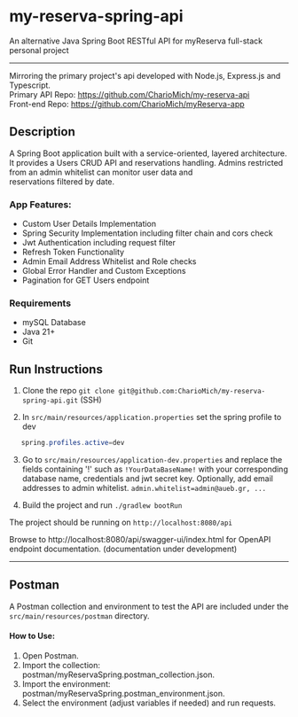 # my-reserva-spring-api
An alternative Java Spring Boot RESTful API for myReserva full-stack personal project

---
Mirroring the primary project's api developed with Node.js, Express.js and Typescript. <br> 
Primary API Repo: https://github.com/CharioMich/my-reserva-api <br>
Front-end Repo: https://github.com/CharioMich/myReserva-app

## Description
A Spring Boot application built with a service-oriented, layered architecture.
It provides a Users CRUD API and reservations handling. Admins restricted from an admin whitelist can monitor user data and  
reservations filtered by date.
### App Features:
- Custom User Details Implementation
- Spring Security Implementation including filter chain and cors check
- Jwt Authentication including request filter
- Refresh Token Functionality
- Admin Email Address Whitelist and Role checks
- Global Error Handler and Custom Exceptions
- Pagination for GET Users endpoint

### Requirements
- mySQL Database
- Java 21+ 
- Git

## Run Instructions

1. Clone the repo ``` git clone git@github.com:CharioMich/my-reserva-spring-api.git ``` (SSH)


2. In ``` src/main/resources/application.properties ``` set the spring profile to dev 
```java 
   spring.profiles.active=dev  
```
3. Go to ``` src/main/resources/application-dev.properties ``` and replace the fields containing '!' such as ``` !YourDataBaseName! ```
with your corresponding database name, credentials and jwt secret key.
   Optionally, add email addresses to admin whitelist. ``` admin.whitelist=admin@aueb.gr, ... ```


4. Build the project and run ``` ./gradlew bootRun ```

The project should be running on ``` http://localhost:8080/api ```


Browse to http://localhost:8080/api/swagger-ui/index.html for OpenAPI endpoint documentation. (documentation under development)

---
## Postman
A Postman collection and environment to test the API are included under the ``` src/main/resources/postman ``` directory.
#### How to Use:
1. Open Postman.
2.  Import the collection: postman/myReservaSpring.postman_collection.json.
3.  Import the environment: postman/myReservaSpring.postman_environment.json.
4.  Select the environment (adjust variables if needed) and run requests.